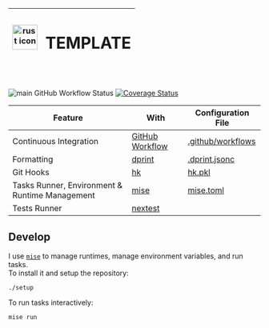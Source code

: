 | <img alt='rust icon' width='50' src='https://cdn.jsdelivr.net/gh/devicons/devicon@latest/icons/rust/rust-original.svg' style="display: block;" /> | <h1>TEMPLATE</h1> |
| ------------------------------------------------------------------------------------------------------------------------------------------------- | ----------------- |

<br/>

![main GitHub Workflow Status](https://img.shields.io/github/actions/workflow/status/sripwoud/rust-template/pr.yml?branch=main&label=main)
[![Coverage Status](https://coveralls.io/repos/github/sripwoud/rust-template/badge.svg?branch=main)](https://coveralls.io/github/sripwoud/rust-template?branch=main)

| Feature                                        | With                                                                  | Configuration File                       |
| ---------------------------------------------- | --------------------------------------------------------------------- | ---------------------------------------- |
| Continuous Integration                         | [GitHub Workflow](https://docs.github.com/en/actions/using-workflows) | [.github/workflows](./.github/workflows) |
| Formatting                                     | [dprint](https://dprint.dev/)                                         | [.dprint.jsonc](./.biome.json)           |
| Git Hooks                            | [hk](https://hk.jdx.dev/)                                             | [hk.pkl](./hk.pkl)                       |
| Tasks Runner, Environment & Runtime Management | [mise](https://mise.dev/)                                             | [mise.toml](./mise.toml)                 |
| Tests Runner                                   | [nextest](https://nexte.st/)                                          |                                          |

## Develop

I use [`mise`](https://mise.jdx.dev) to manage runtimes, manage environment variables, and run tasks.\
To install it and setup the repository:

```commandline
./setup
```

To run tasks interactively:

```commandline
mise run
```
